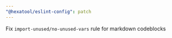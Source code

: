 ```yaml
---
"@hexatool/eslint-config": patch
---
```


Fix `import-unused/no-unused-vars` rule for markdown codeblocks
